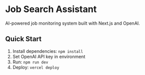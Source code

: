 ﻿# Job Search Assistant

AI-powered job monitoring system built with Next.js and OpenAI.

## Quick Start

1. Install dependencies: `npm install`
2. Set OpenAI API key in environment
3. Run: `npm run dev`
4. Deploy: `vercel deploy`
